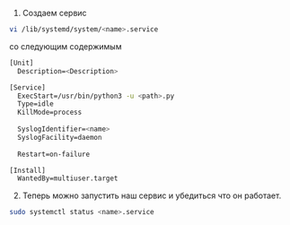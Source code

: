 1. Создаем сервис
```bash
vi /lib/systemd/system/<name>.service
```
со следующим содержимым
```bash
[Unit]
  Description=<Description>

[Service]
  ExecStart=/usr/bin/python3 -u <path>.py
  Type=idle
  KillMode=process
  
  SyslogIdentifier=<name>
  SyslogFacility=daemon
  
  Restart=on-failure

[Install]
  WantedBy=multiuser.target
```

2. Теперь можно запустить наш сервис и убедиться что он работает.
```bash
sudo systemctl status <name>.service
```